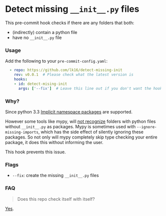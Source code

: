 # Detect missing `__init__.py` files

This pre-commit hook checks if there are any folders that both:
* (indirectly) contain a python file
* have no `__init__.py` file

### Usage
Add the following to your `pre-commit-config.yaml`:

```yaml
  - repo: https://github.com/lk16/detect-missing-init
    rev: v0.0.1  # Please check what the latest version is
    hooks:
    - id: detect-mising-init
      args: ['--fix']  # Leave this line out if you don't want the hook to make any changes
```

### Why?
Since python 3.3 [Implicit namespace packages](https://stackoverflow.com/questions/37139786/is-init-py-not-required-for-packages-in-python-3-3) are supported.

However some tools like mypy, will [not recognize](https://github.com/python/mypy/issues/2773) folders with python files without `__init__.py` as packages.
Mypy is sometimes used with `--ignore-missing-imports`, which has the side effect of silently ignoring these packages.
So not only will mypy completely skip type checking your entire package, it does this without informing the user.

This hook prevents this issue.

### Flags
* `--fix`: create the missing `__init__.py` files


### FAQ
> Does this repo check itself with itself?

[Yes](pre-commit-config.yaml).
